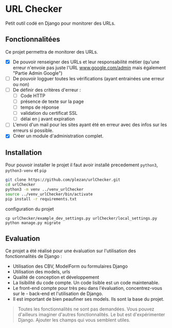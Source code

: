 # URL Checker

Petit outil codé en Django pour monitorer des URLs.

## Fonctionnalitées

Ce projet permettra de monitorer des URLs.

- [x] De pouvoir renseigner des URLs et leur responsabilité métier (qu'une erreur n'envoie pas juste l'URL www.google.com/admin mais également "Partie Admin Google")
- [ ] De pouvoir logguer toutes les vérifications (ayant entrainées une erreur ou non)
- [ ] De définir des critères d'erreur :
    - [ ] Code HTTP
    - [ ] présence de texte sur la page
    - [ ] temps de réponse
    - [ ] validation du certificat SSL
    - [ ] délai en j avant expiration
- [ ] L'envoi d'un mail pour les sites ayant été en erreur avec des infos sur les erreurs si possible.
- [x] Créer un module d'administration complet.

## Installation

Pour pouvoir installer le projet il faut avoir installé precedement `python3`, `python3-venv` et `pip`
``` bash
git clone https://github.com/plezan/urlChecker.git
cd urlChecker
python3 -m venv ../venv_urlChecker
source ../venv_urlChecker/bin/activate
pip install -r requirements.txt
```

configuration du projet
```
cp urlChecker/example_dev_settings.py urlChecker/local_settings.py
python manage.py migrate
```

## Evaluation

Ce projet a été réalisé pour une évaluation sur l'utilisation des fonctionnalités de Django :

- Utilisation des CBV, ModelForm ou formulaires Django
- Utilisation des models, urls
- Qualité de conception et développement
- La lisibilité du code compte. Un code lisible est un code maintenable.
- Le front-end compte pour très peu dans l'évaluation, concentrez-vous sur le - back-end et l'utilisation de Django.
- Il est important de bien peaufiner ses models. Ils sont la base du projet.

> Toutes les fonctionnalités ne sont pas demandées. Vous pouvez d'ailleurs imaginer d'autres fonctionnalités. Le but est d'expérimenter Django. Ajouter les champs qui vous semblent utiles. 
